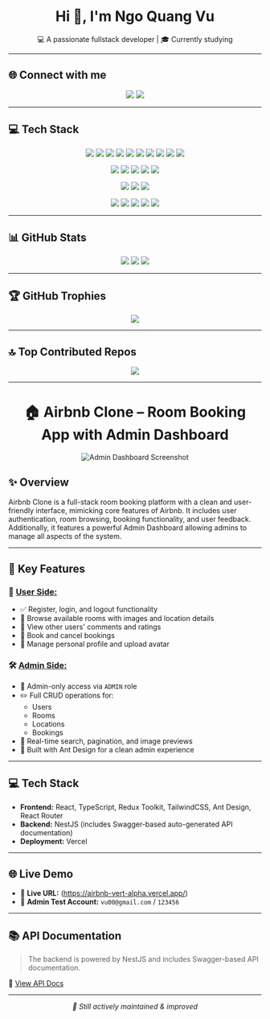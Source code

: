 <h1 align="center">Hi 👋, I'm Ngo Quang Vu</h1>
<p align="center">💻 A passionate fullstack developer | 🎓 Currently studying</p>

---

## 🌐 Connect with me
<p align="center">
  <a href="https://facebook.com/Ngo Quang Vu"><img src="https://img.shields.io/badge/Facebook-%231877F2.svg?logo=Facebook&logoColor=white" /></a>
  <a href="https://linkedin.com/in/Ngo Quang Vu"><img src="https://img.shields.io/badge/LinkedIn-%230077B5.svg?logo=linkedin&logoColor=white" /></a>
</p>

---

## 💻 Tech Stack
<p align="center">
  <!-- Frontend -->
  <img src="https://img.shields.io/badge/HTML5-E34F26?style=for-the-badge&logo=html5&logoColor=white" />
  <img src="https://img.shields.io/badge/CSS3-1572B6?style=for-the-badge&logo=css3&logoColor=white" />
  <img src="https://img.shields.io/badge/JavaScript-F7DF1E?style=for-the-badge&logo=javascript&logoColor=black" />
  <img src="https://img.shields.io/badge/TypeScript-007ACC?style=for-the-badge&logo=typescript&logoColor=white" />
  <img src="https://img.shields.io/badge/React-20232A?style=for-the-badge&logo=react&logoColor=61DAFB" />
  <img src="https://img.shields.io/badge/Next.js-black?style=for-the-badge&logo=next.js&logoColor=white" />
  <img src="https://img.shields.io/badge/TailwindCSS-38B2AC?style=for-the-badge&logo=tailwind-css&logoColor=white" />
  <img src="https://img.shields.io/badge/AntDesign-0170FE?style=for-the-badge&logo=ant-design&logoColor=white" />
  <img src="https://img.shields.io/badge/Bootstrap-8111FA?style=for-the-badge&logo=bootstrap&logoColor=white" />
  <img src="https://img.shields.io/badge/SASS-hotpink.svg?style=for-the-badge&logo=SASS&logoColor=white" />
</p>
<p align="center">
  <!-- Backend -->
  <img src="https://img.shields.io/badge/NestJS-E0234E?style=for-the-badge&logo=nestjs&logoColor=white" />
  <img src="https://img.shields.io/badge/Node.js-339933?style=for-the-badge&logo=nodedotjs&logoColor=white" />
  <img src="https://img.shields.io/badge/Redux-593d88?style=for-the-badge&logo=redux&logoColor=white" />
  <img src="https://img.shields.io/badge/React_Query-FF4154?style=for-the-badge&logo=react-query&logoColor=white" />
  <img src="https://img.shields.io/badge/Vite-646CFF?style=for-the-badge&logo=vite&logoColor=white" />
</p>
<p align="center">
  <!-- Database -->
  <img src="https://img.shields.io/badge/MySQL-4479A1?style=for-the-badge&logo=mysql&logoColor=white" />
  <img src="https://img.shields.io/badge/MongoDB-4EA94B?style=for-the-badge&logo=mongodb&logoColor=white" />
  <img src="https://img.shields.io/badge/PostgreSQL-316192?style=for-the-badge&logo=postgresql&logoColor=white" />
</p>
<p align="center">
  <!-- Tools -->
  <img src="https://img.shields.io/badge/Git-F05033?style=for-the-badge&logo=git&logoColor=white" />
  <img src="https://img.shields.io/badge/GitHub-121011?style=for-the-badge&logo=github&logoColor=white" />
  <img src="https://img.shields.io/badge/Postman-FF6C37?style=for-the-badge&logo=postman&logoColor=white" />
  <img src="https://img.shields.io/badge/Canva-00C4CC?style=for-the-badge&logo=Canva&logoColor=white" />
  <img src="https://img.shields.io/badge/Vercel-000000?style=for-the-badge&logo=vercel&logoColor=white" />
</p>

---

## 📊 GitHub Stats
<p align="center">
  <img src="https://github-readme-stats.vercel.app/api?username=qvu04&theme=dark&hide_border=false&include_all_commits=true&count_private=true" />
  <img src="https://nirzak-streak-stats.vercel.app/?user=qvu04&theme=dark&hide_border=false" />
  <img src="https://github-readme-stats.vercel.app/api/top-langs/?username=qvu04&theme=dark&hide_border=false&layout=compact" />
</p>

---

## 🏆 GitHub Trophies
<p align="center">
  <img src="https://github-profile-trophy.vercel.app/?username=qvu04&theme=radical&no-frame=false&no-bg=true&margin-w=4" />
</p>

---

## 🔝 Top Contributed Repos
<p align="center">
  <img src="https://github-contributor-stats.vercel.app/api?username=qvu04&limit=5&theme=dark&combine_all_yearly_contributions=true" />
</p>

---

<h1 align="center">🏠 Airbnb Clone – Room Booking App with Admin Dashboard</h1>

<p align="center">
  <img src="./path-to-your-admin-screenshot.png" alt="Admin Dashboard Screenshot" />
</p>

## ✨ Overview

<p>
Airbnb Clone is a full-stack room booking platform with a clean and user-friendly interface, mimicking core features of Airbnb. It includes user authentication, room browsing, booking functionality, and user feedback. Additionally, it features a powerful Admin Dashboard allowing admins to manage all aspects of the system.
</p>

---

## 🚀 Key Features

### 👤 <u>User Side:</u>

- ✅ Register, login, and logout functionality  
- 🏡 Browse available rooms with images and location details  
- 💬 View other users' comments and ratings  
- 📅 Book and cancel bookings  
- 👤 Manage personal profile and upload avatar  

### 🛠 <u>Admin Side:</u>

- 🔐 Admin-only access via `ADMIN` role  
- ✏️ Full CRUD operations for:
  - Users  
  - Rooms  
  - Locations  
  - Bookings  
- 🔎 Real-time search, pagination, and image previews  
- 🎨 Built with Ant Design for a clean admin experience  

---

## 💻 Tech Stack

- **Frontend:** React, TypeScript, Redux Toolkit, TailwindCSS, Ant Design, React Router  
- **Backend:** NestJS (includes Swagger-based auto-generated API documentation)  
- **Deployment:** Vercel  

---

## 🌐 Live Demo

- 🔗 **Live URL:** (https://airbnb-vert-alpha.vercel.app/)  
- 🧪 **Admin Test Account:** `vu00@gmail.com` / `123456`  

---

## 📚 API Documentation

> The backend is powered by NestJS and includes Swagger-based API documentation.

📎 [View API Docs](https://airbnbnew.cybersoft.edu.vn/swagger/index.html)

---

<p align="center">
  <i>🚧 Still actively maintained & improved</i>
</p>

